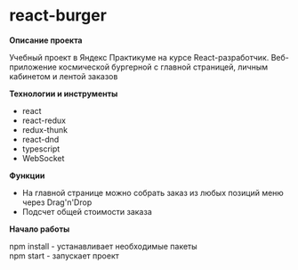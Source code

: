 # react-burger

**Описание проекта**

Учебный проект в Яндекс Практикуме на курсе React-разработчик. 
Веб-приложение космической бургерной с главной страницей, личным кабинетом и лентой заказов

**Технологии и инструменты**

* react
* react-redux
* redux-thunk
* react-dnd
* typescript
* WebSocket

**Функции**

* На главной странице можно собрать заказ из любых позиций меню через Drag'n'Drop
* Подсчет общей стоимости заказа

**Начало работы**

npm install - устанавливает необходимые пакеты<br/>
npm start - запускает проект<br/>

<!-- **Cсылка на страницу проекта**

* [Ссылка: "react-burger"]() -->
